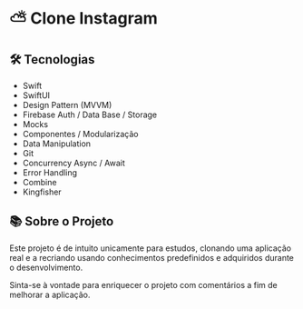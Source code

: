 # ⛅️ Clone Instagram

## 🛠 Tecnologias
- Swift
- SwiftUI
- Design Pattern (MVVM)
- Firebase Auth / Data Base / Storage 
- Mocks
- Componentes / Modularização
- Data Manipulation
- Git
- Concurrency Async / Await
- Error Handling
- Combine
- Kingfisher

## 📚 Sobre o Projeto
Este projeto é de intuito unicamente para estudos, clonando uma aplicação real e a recriando usando conhecimentos predefinidos e adquiridos durante o desenvolvimento. 

Sinta-se à vontade para enriquecer o projeto com comentários a fim de melhorar a aplicação. 
